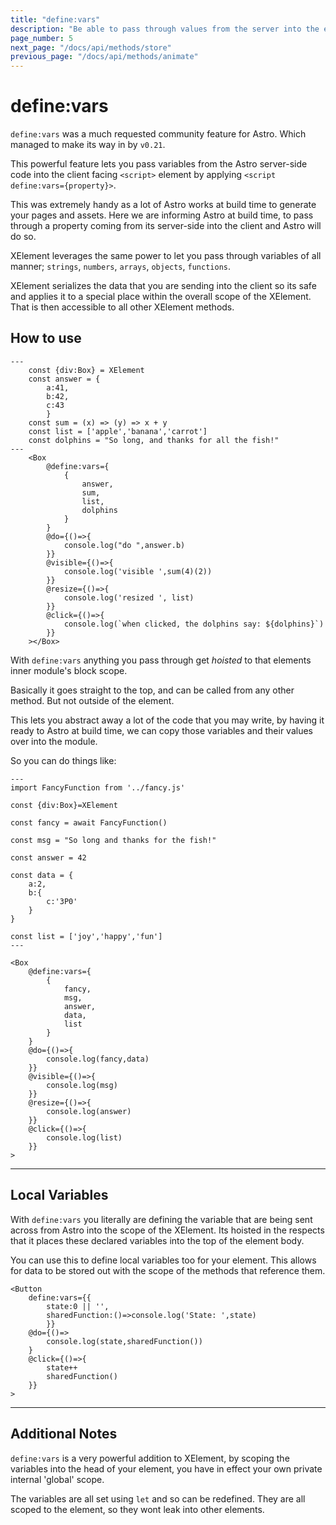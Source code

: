 ```yaml
---
title: "define:vars"
description: "Be able to pass through values from the server into the element, ready for it to be used on the Client. define:vars, is the bridge between the Astro world and the Client" 
page_number: 5
next_page: "/docs/api/methods/store"
previous_page: "/docs/api/methods/animate"
---
```

# define:vars

`define:vars` was a much requested community feature for Astro. Which managed to make its way in by `v0.21`.

This powerful feature lets you pass variables from the Astro server-side code into the client facing `<script>` element by applying `<script define:vars={property}>`.

This was extremely handy as a lot of Astro works at build time to generate your pages and assets. Here we are informing Astro at build time, to pass through a property coming from its server-side into the client and Astro will do so.

XElement leverages the same power to let you pass through variables of all manner; `strings`, `numbers`, `arrays`, `objects`, `functions`.

XElement serializes the data that you are sending into the client so its safe and applies it to a special place within the overall scope of the XElement. That is then accessible to all other XElement methods.

## How to use

```astro
---
    const {div:Box} = XElement
    const answer = {
        a:41,
        b:42,
        c:43
        }
    const sum = (x) => (y) => x + y
    const list = ['apple','banana','carrot']
    const dolphins = "So long, and thanks for all the fish!"
---
    <Box
        @define:vars={
            {
                answer,
                sum,
                list,
                dolphins
            }
        }
        @do={()=>{
            console.log("do ",answer.b)
        }}
        @visible={()=>{
            console.log('visible ',sum(4)(2))
        }}
        @resize={()=>{
            console.log('resized ', list)
        }}
        @click={()=>{
            console.log(`when clicked, the dolphins say: ${dolphins}`)
        }}
    ></Box>
```

With `define:vars` anything you pass through get *hoisted* to that elements inner module's block scope.

Basically it goes straight to the top, and can be called from any other method. But not outside of the element.

This lets you abstract away a lot of the code that you may write, by having it ready to Astro at build time, we can copy those variables and their values over into the module.

So you can do things like:

```astro
---
import FancyFunction from '../fancy.js'

const {div:Box}=XElement

const fancy = await FancyFunction()

const msg = "So long and thanks for the fish!"

const answer = 42

const data = {
    a:2,
    b:{
        c:'3P0'
    }
}

const list = ['joy','happy','fun']
---

<Box 
    @define:vars={
        {
            fancy,
            msg,
            answer,
            data,
            list
        }
    }
    @do={()=>{
        console.log(fancy,data)
    }}
    @visible={()=>{
        console.log(msg)
    }}
    @resize={()=>{
        console.log(answer)
    }}
    @click={()=>{
        console.log(list)
    }}
>

```

-------

## Local Variables

With `define:vars` you literally are defining the variable that are being sent across from Astro into the scope of the XElement. Its hoisted in the respects that it places these declared variables into the top of the element body.

You can use this to define local variables too for your element. This allows for data to be stored out with the scope of the methods that reference them.

```astro
<Button
    define:vars={{
        state:0 || '',
        sharedFunction:()=>console.log('State: ',state)
        }}
    @do={()=>
        console.log(state,sharedFunction())
    }
    @click={()=>{
        state++
        sharedFunction()
    }}
>
```

-------

## Additional Notes

`define:vars` is a very powerful addition to XElement, by scoping the variables into the head of your element, you have in effect your own private internal 'global' scope.

The variables are all set using `let` and so can be redefined. They are all scoped to the element, so they wont leak into other elements.
